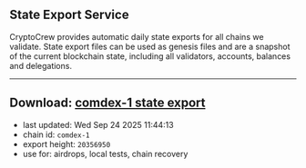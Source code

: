 ## State Export Service
CryptoCrew provides automatic daily state exports for all chains we validate. State export files can be used as genesis files and are a snapshot of the current blockchain state, including all validators, accounts, balances and delegations.

---
**Download: [comdex-1 state export](https://dl-eu2.ccvalidators.com/SERVICE/comdex/comdex-1_export_20356950.json)**
---

- last updated: Wed Sep 24 2025 11:44:13
- chain id: `comdex-1`
- export height: `20356950`
- use for: airdrops, local tests, chain recovery
